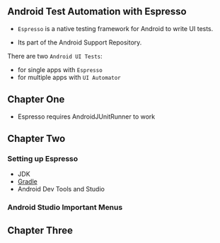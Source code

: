 ## Android Test Automation with Espresso

- `Espresso` is a native testing framework for Android to write UI tests.

- Its part of the Android Support Repository.

There are two `Android UI Tests`:
- for single apps with `Espresso`
- for multiple apps with `UI Automator`

## Chapter One
- Espresso requires AndroidJUnitRunner to work

## Chapter Two
### Setting up Espresso
- JDK
- [Gradle](https://gradle.org/next-steps/?version=8.7&format=all)
- Android Dev Tools and Studio
### Android Studio Important Menus

## Chapter Three